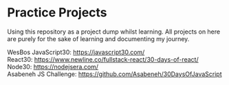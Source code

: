# Practice Projects

Using this repository as a project dump whilst learning. All projects on here are purely for the sake of learning and documenting my journey.

WesBos JavaScript30: https://javascript30.com/  
React30: https://www.newline.co/fullstack-react/30-days-of-react/  
Node30: https://nodejsera.com/  
Asabeneh JS Challenge: https://github.com/Asabeneh/30DaysOfJavaScript  
